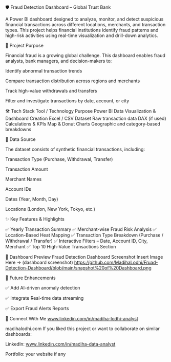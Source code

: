🛡️ Fraud Detection Dashboard – Global Trust Bank

A Power BI dashboard designed to analyze, monitor, and detect suspicious financial transactions across different locations, merchants, and transaction types. This project helps financial institutions identify fraud patterns and high-risk activities using real-time visualization and drill-down analytics.

🎯 Project Purpose

Financial fraud is a growing global challenge. This dashboard enables fraud analysts, bank managers, and decision-makers to:

Identify abnormal transaction trends

Compare transaction distribution across regions and merchants

Track high-value withdrawals and transfers

Filter and investigate transactions by date, account, or city

🛠️ Tech Stack
Tool / Technology	Purpose
Power BI	Data Visualization & Dashboard Creation
Excel / CSV Dataset	Raw transaction data
DAX (if used)	Calculations & KPIs
Map & Donut Charts	Geographic and category-based breakdowns

📂 Data Source

The dataset consists of synthetic financial transactions, including:

Transaction Type (Purchase, Withdrawal, Transfer)

Transaction Amount

Merchant Names

Account IDs

Dates (Year, Month, Day)

Locations (London, New York, Tokyo, etc.)

✨ Key Features & Highlights

✅ Yearly Transaction Summary
✅ Merchant-wise Fraud Risk Analysis
✅ Location-Based Heat Mapping
✅ Transaction Type Breakdown (Purchase / Withdrawal / Transfer)
✅ Interactive Filters – Date, Account ID, City, Merchant
✅ Top 10 High-Value Transactions Section

📸 Dashboard Preview
Fraud Detection Dashboard Screenshot
Insert Image Here → (dashboard screenshot)
https://github.com/MadihaLodhi/Fruad-Detection-Dashboard/blob/main/snapshot%20of%20Dashboard.png

🚀 Future Enhancements

✅ Add AI-driven anomaly detection

✅ Integrate Real-time data streaming

✅ Export Fraud Alerts Reports

📎 Connect With Me
www.linkedin.com/in/madiha-lodhi-analyst

madihalodhi.com
If you liked this project or want to collaborate on similar dashboards:

LinkedIn: www.linkedin.com/in/madiha-data-analyst

Portfolio: your website if any
